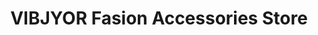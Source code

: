 ---
title: "VIBJYOR Fasion Accessories Store"
url: /puthencruz/vibjyor-fasion-accessories-store/
shop: clothes
---